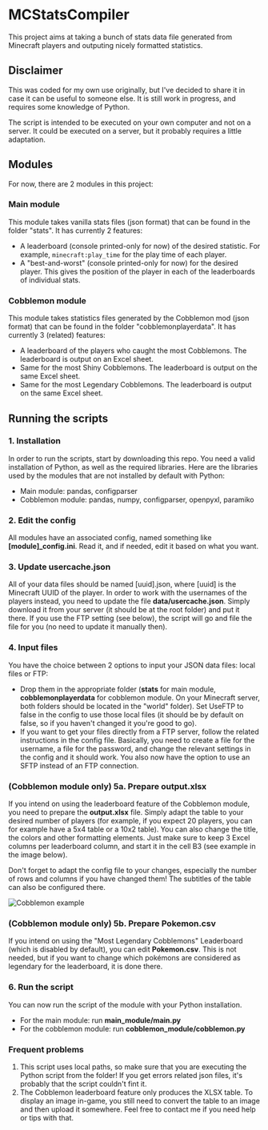 
# MCStatsCompiler

This project aims at taking a bunch of stats data file generated from Minecraft players and outputing nicely formatted statistics.

## Disclaimer

This was coded for my own use originally, but I've decided to share it in case it can be useful to someone else. It is still work in progress, and requires some knowledge of Python.

The script is intended to be executed on your own computer and not on a server. It could be executed on a server, but it probably requires a little adaptation.


## Modules
For now, there are 2 modules in this project:

### Main module
This module takes vanilla stats files (json format) that can be found in the folder "stats". It has currently 2 features: 
- A leaderboard (console printed-only for now) of the desired statistic. For example, `minecraft:play_time` for the play time of each player.
- A "best-and-worst" (console printed-only for now) for the desired player. This gives the position of the player in each of the leaderboards of individual stats.

### Cobblemon module
This module takes statistics files generated by the Cobblemon mod (json format) that can be found in the folder "cobblemonplayerdata". It has currently 3 (related) features:
- A leaderboard of the players who caught the most Cobblemons. The leaderboard is output on an Excel sheet.
- Same for the most Shiny Cobblemons. The leaderboard is output on the same Excel sheet.
- Same for the most Legendary Cobblemons. The leaderboard is output on the same Excel sheet.


## Running the scripts

### 1. Installation
In order to run the scripts, start by downloading this repo. You need a valid installation of Python, as well as the required libraries. Here are the libraries used by the modules that are not installed by default with Python:
- Main module: pandas, configparser
- Cobblemon module: pandas, numpy, configparser, openpyxl, paramiko

### 2. Edit the config
All modules have an associated config, named something like **[module]_config.ini**.
Read it, and if needed, edit it based on what you want.

### 3. Update usercache.json
All of your data files should be named [uuid].json, where [uuid] is the Minecraft UUID of the player. In order to work with the usernames of the players instead, you need to update the file **data/usercache.json**. Simply download it from your server (it should be at the root folder) and put it there. If you use the FTP setting (see below), the script will go and file the file for you (no need to update it manually then).

### 4. Input files 
You have the choice between 2 options to input your JSON data files: local files or FTP:
- Drop them in the appropriate folder (**stats** for main module, **cobblemonplayerdata** for cobblemon module. On your Minecraft server, both folders should be located in the "world" folder). Set UseFTP to false in the config to use those local files (it should be by default on false, so if you haven't changed it you're good to go).
- If you want to get your files directly from a FTP server, follow the related instructions in the config file. Basically, you need to create a file for the username, a file for the password, and change the relevant settings in the config and it should work. You also now have the option to use an SFTP instead of an FTP connection.

### (Cobblemon module only) 5a. Prepare output.xlsx
If you intend on using the leaderboard feature of the Cobblemon module, you need to prepare the **output.xlsx** file. Simply adapt the table to your desired number of players (for example, if you expect 20 players, you can for example have a 5x4 table or a 10x2 table). You can also change the title, the colors and other formatting elements. Just make sure to keep 3 Excel columns per leaderboard column, and start it in the cell B3 (see example in the image below).

Don't forget to adapt the config file to your changes, especially the number of rows and columns if you have changed them! The subtitles of the table can also be configured there.

![Cobblemon example](images/cobblemon_example.PNG)

### (Cobblemon module only) 5b. Prepare Pokemon.csv
If you intend on using the "Most Legendary Cobblemons" Leaderboard (which is disabled by default), you can edit **Pokemon.csv**. This is not needed, but if you want to change which pokémons are considered as legendary for the leaderboard, it is done there.

### 6. Run the script
You can now run the script of the module with your Python installation.
- For the main module: run **main_module/main.py**
- For the cobblemon module: run **cobblemon_module/cobblemon.py**

### Frequent problems
1. This script uses local paths, so make sure that you are executing the Python script from the folder! If you get errors related json files, it's probably that the script couldn't fint it.
2. The Cobblemon leaderboard feature only produces the XLSX table. To display an image in-game, you still need to convert the table to an image and then upload it somewhere. Feel free to contact me if you need help or tips with that.